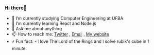 ### Hi there👋

- 🔭 I’m currently studying Computer Engineering at UFBA
- 🌱 I’m currently learning React and Node.js
- 💬 Ask me about anything
- 📫 How to reach me: [Twitter](https://twitter.com/ga_brieell_ "Perfil do twitter") , [Email](mailto:gabriel.andrad4@gmail.com "Email") , [My website](http://gabrielsandrade.github.io "Personal Website")
- ⚡ Fun fact: - I love The Lord of the Rings and I solve rubik's cube in 1 minute.
<!--
**gabrielsandrade/gabrielsandrade** is a ✨ _special_ ✨ repository because its `README.md` (this file) appears on your GitHub profile.

Here are some ideas to get you started:

- 🔭 I’m currently working on ...
- 🌱 I’m currently learning ...
- 👯 I’m looking to collaborate on ...
- 🤔 I’m looking for help with ...
- 💬 Ask me about ...
- 📫 How to reach me: ...
- 😄 Pronouns: ...
- ⚡ Fun fact: ...
-->
